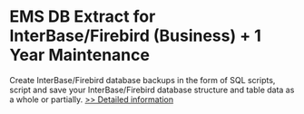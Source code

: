# EMS DB Extract for InterBase/Firebird (Business) + 1 Year Maintenance
Create InterBase/Firebird database backups in the form of SQL scripts, script and save your InterBase/Firebird database structure and table data as a whole or partially.
[>> Detailed information](https://secure.shareit.com/shareit/product.html?productid=300068058&affiliateid=200057808)